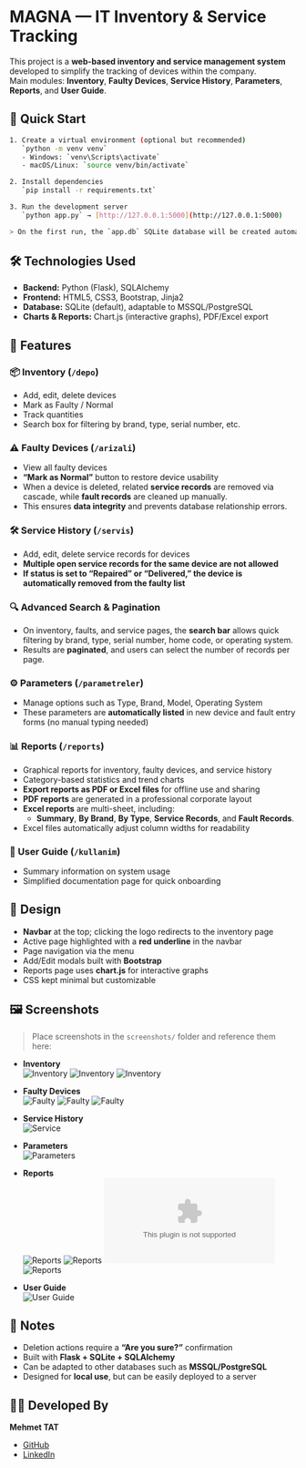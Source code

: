 # MAGNA — IT Inventory & Service Tracking

This project is a **web-based inventory and service management system** developed to simplify the tracking of devices within the company.  
Main modules: **Inventory**, **Faulty Devices**, **Service History**, **Parameters**, **Reports**, and **User Guide**.

## 🚀 Quick Start
```bash
1. Create a virtual environment (optional but recommended)  
   `python -m venv venv`  
   - Windows: `venv\Scripts\activate`  
   - macOS/Linux: `source venv/bin/activate`  

2. Install dependencies  
   `pip install -r requirements.txt`  

3. Run the development server  
   `python app.py` → [http://127.0.0.1:5000](http://127.0.0.1:5000)

> On the first run, the `app.db` SQLite database will be created automatically.
```
## 🛠 Technologies Used
- **Backend:** Python (Flask), SQLAlchemy  
- **Frontend:** HTML5, CSS3, Bootstrap, Jinja2  
- **Database:** SQLite (default), adaptable to MSSQL/PostgreSQL  
- **Charts & Reports:** Chart.js (interactive graphs), PDF/Excel export  

## 🔑 Features

### 📦 Inventory (`/depo`)
- Add, edit, delete devices  
- Mark as Faulty / Normal  
- Track quantities  
- Search box for filtering by brand, type, serial number, etc. 

### ⚠️ Faulty Devices (`/arizali`)
- View all faulty devices  
- **“Mark as Normal”** button to restore device usability
- When a device is deleted, related **service records** are removed via cascade, while **fault records** are cleaned up manually.  
- This ensures **data integrity** and prevents database relationship errors.  

### 🛠 Service History (`/servis`)
- Add, edit, delete service records for devices  
- **Multiple open service records for the same device are not allowed**  
- **If status is set to “Repaired” or “Delivered,” the device is automatically removed from the faulty list**

### 🔍 Advanced Search & Pagination  
- On inventory, faults, and service pages, the **search bar** allows quick filtering by brand, type, serial number, home code, or operating system.  
- Results are **paginated**, and users can select the number of records per page.  

### ⚙️ Parameters (`/parametreler`)
- Manage options such as Type, Brand, Model, Operating System  
- These parameters are **automatically listed** in new device and fault entry forms (no manual typing needed)  

### 📊 Reports (`/reports`)
- Graphical reports for inventory, faulty devices, and service history  
- Category-based statistics and trend charts  
- **Export reports as PDF or Excel files** for offline use and sharing
- **PDF reports** are generated in a professional corporate layout 
- **Excel reports** are multi-sheet, including:  
  - **Summary**, **By Brand**, **By Type**, **Service Records**, and **Fault Records**.  
- Excel files automatically adjust column widths for readability  

### 📘 User Guide (`/kullanim`)
- Summary information on system usage  
- Simplified documentation page for quick onboarding  

## 🎨 Design
- **Navbar** at the top; clicking the logo redirects to the inventory page  
- Active page highlighted with a **red underline** in the navbar  
- Page navigation via the menu  
- Add/Edit modals built with **Bootstrap**  
- Reports page uses **chart.js** for interactive graphs  
- CSS kept minimal but customizable  

## 🖼️ Screenshots
> Place screenshots in the `screenshots/` folder and reference them here:

- **Inventory**  
  ![Inventory](screenshots/depo.jpg)
  ![Inventory](screenshots/ekleme.jpg)
  ![Inventory](screenshots/düzenle.jpg)

- **Faulty Devices**  
  ![Faulty](screenshots/arizali.jpg)
  ![Faulty](screenshots/arizamevcut.jpg)
  ![Faulty](screenshots/arizayeni.jpg)

- **Service History**  
  ![Service](screenshots/servis.jpg)

- **Parameters**  
  ![Parameters](screenshots/parametreler.jpg)

- **Reports**  
  ![Reports](screenshots/raporlar.jpg)
  ![Reports](screenshots/raporlar2.jpg)
  ![Reports](screenshots/MAGNAITEXCEL.xlsx)
  ![Reports](screenshots/MAGNAITPDF.jpg)

- **User Guide**  
  ![User Guide](screenshots/kullanim.jpg)

## 📝 Notes
- Deletion actions require a **“Are you sure?”** confirmation  
- Built with **Flask + SQLite + SQLAlchemy**  
- Can be adapted to other databases such as **MSSQL/PostgreSQL**  
- Designed for **local use**, but can be easily deployed to a server

## 👨‍💻 Developed By
**Mehmet TAT**  
- [GitHub](https://github.com/mexmettat)  
- [LinkedIn](https://www.linkedin.com/in/mehmettat/)
